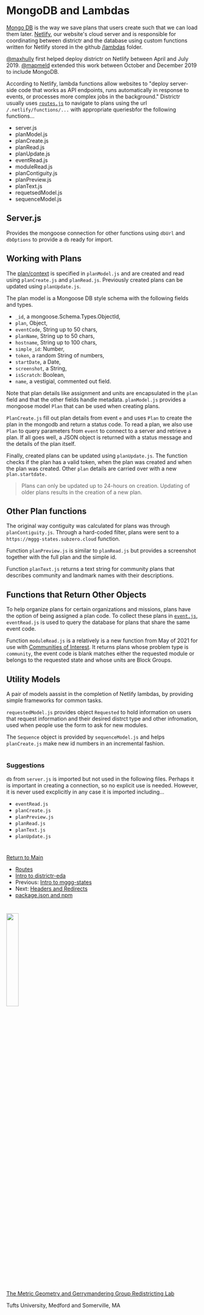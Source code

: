 # MongoDB and Lambdas

[Mongo DB] is the way we save plans that users create such that we can
load them later. [Netlify], our website's cloud server and is
responsible for coordinating between districtr and the database using
custom functions written for Netlify stored in the github [/lambdas]
folder.

[@maxhully] first helped deploy districtr on Netlify between April
and July 2019. [@mapmeld] extended this work between October and
December 2019 to include MongoDB.

According to Netlify, lambda functions allow websites to
"deploy server-side code that works as API endpoints, runs automatically
in response to events, or processes more complex jobs in the
background." Districtr usually uses [`routes.js`] to navigate to plans
using the url `/.netlify/functions/...` with appropriate queriesbfor the
following functions...

- server.js
- planModel.js
- planCreate.js
- planRead.js
- planUpdate.js
- eventRead.js
- moduleRead.js
- planContiguity.js
- planPreview.js
- planText.js
- requetsedModel.js
- sequenceModel.js

## Server.js

Provides the mongoose connection for other functions using `dbUrl` and
`dbOptions` to provide a `db` ready for import.

## Working with Plans

The [plan/context] is specified in `planModel.js` and are created and
read using `planCreate.js` and `planRead.js`. Previously created plans
can be updated using `planUpdate.js`.

The plan model is a Mongoose DB style schema with the following
fields and types. 

- `_id`, a mongoose.Schema.Types.ObjectId,
- `plan`, Object,
- `eventCode`, String up to 50 chars,
- `planName`, String up to 50 chars,
- `hostname`, String up to 100 chars,
- `simple_id`: Number,
- `token`, a random String of numbers,
- `startDate`, a Date,
- `screenshot`, a String,
- `isScratch`: Boolean,
- `name`, a vestigial, commented out field. 

Note that plan details like assignment and units are encapsulated in
the `plan` field and that the other fields handle metadata.
`planModel.js` provides a mongoose model `Plan` that can be used when
creating plans.

`PlanCreate.js` fill out plan details from event `e` and uses `Plan` 
to create the plan in the mongodb and return a status code. To read a
plan, we also use `Plan` to query parameters from `event` to connect to
a server and retrieve a plan. If all goes well, a JSON object is
returned with a status message and the details of the plan itself. 

Finally, created plans can be updated using `planUpdate.js`. The
function checks if the plan has a valid token, when the plan was created
and when the plan was created. Other `plan` details are carried over
with a new `plan.startdate.`

> Plans can only be updated up to 24-hours on creation. Updating of
older plans results in the creation of a new plan.

## Other Plan functions

The original way contiguity was calculated for plans was through
`planContiguity.js`. Through a hard-coded filter, plans were sent to a
`https://mggg-states.subzero.cloud` function.

Function `planPreview.js` is similar to `planRead.js` but provides a
screenshot together with the full plan and the simple id. 

Function `planText.js` returns a text string for community plans that
describes community and landmark names with their descriptions. 

## Functions that Return Other Objects

To help organize plans for certain organizations and missions, plans
have the option of being assigned a plan code. To collect these plans in
[`event.js`], `eventRead.js` is used to query the database for plans that
share the same event code.

Function `moduleRead.js` is a relatively is a new function from May of
2021 for use with [Communities of Interest]. It returns plans whose
problem type is `community`, the event code is blank matches either the
requested module or belongs to the requested state and whose units are
Block Groups. 

## Utility Models

A pair of models aassist in the completion of Netlify lambdas, by
providing simple frameworks for common tasks. 

`requestedModel.js` provides object `Requested` to hold information on
users that request information and their desired distrct type and other
infromation, used when people use the form to ask for new modules. 

The `Sequence` object is provided by `sequenceModel.js` and helps
`planCreate.js` make new id numbers in an incremental fashion.

# #

### Suggestions

`db` from `server.js` is imported but not used in the following files.
Perhaps it is important in creating a connection, so no explicit use is
needed. However, it is never used excplicitly in any case it is
imported including... 
- `eventRead.js`
- `planCreate.js`
- `planPreview.js`
- `planRead.js`
- `planText.js`
- `planUpdate.js`

# #

[Return to Main](../README.md)
- [Routes](../09deployment/routes.md)
- [Intro to districtr-eda](../09deployment/districtreda.md)
- Previous: [Intro to mggg-states](../09deployment/mggg-states.md)
- Next: [Headers and Redirects](../09deployment/headersredirects.md)
- [package.json and npm](../09deployment/package.md)

[@maxhully]: http://github.com/maxhully
[@mapmeld]: http://github.com/mapmeld

[`routes.js`]: ../09deployment/routes.md

[plan/context]: ../01contextplan/plancontext.md
[Communities of Interest]: ../05landmarks/coi.md
[`event.js`]: ../08events/event.md

[/lambdas]: ../../lambdas
[Netlify]: https://www.netlify.com/
[Mongo DB]: https://www.mongodb.com/

# #

<img src="../../assets/mggg.svg" width=25%>

[The Metric Geometry and Gerrymandering Group Redistricting Lab](http://mggg.org)

Tufts University, Medford and Somerville, MA